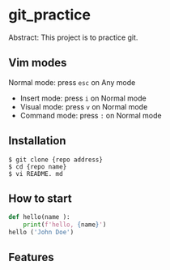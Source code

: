 # git_practice

Abstract: This project is to practice git.

## Vim modes

Normal mode: press `esc` on Any mode

- Insert mode: press `i` on Normal mode
- Visual mode: press `v` on Normal mode
- Command mode: press `:` on Normal mode

## Installation

```shell
$ git clone {repo address}
$ cd {repo name} 
$ vi README. md
```

## How to start

```python
def hello(name ):
    print(f'hello, {name}')
hello ('John Doe')
```

## Features
